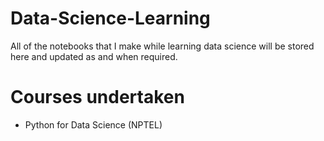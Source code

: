 # Data-Science-Learning
All of the notebooks that I make while learning data science will be stored here and updated as and when required.


# Courses undertaken

- Python for Data Science (NPTEL)
